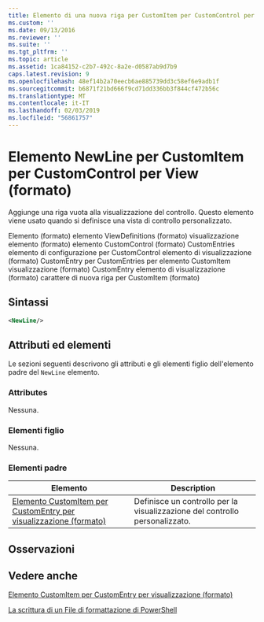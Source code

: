 ```yaml
---
title: Elemento di una nuova riga per CustomItem per CustomControl per visualizzazione (formato) | Microsoft Docs
ms.custom: ''
ms.date: 09/13/2016
ms.reviewer: ''
ms.suite: ''
ms.tgt_pltfrm: ''
ms.topic: article
ms.assetid: 1ca84152-c2b7-492c-8a2e-d0587ab9d7b9
caps.latest.revision: 9
ms.openlocfilehash: 48ef14b2a70eecb6ae885739dd3c58ef6e9adb1f
ms.sourcegitcommit: b6871f21bd666f9cd71dd336bb3f844cf472b56c
ms.translationtype: MT
ms.contentlocale: it-IT
ms.lasthandoff: 02/03/2019
ms.locfileid: "56861757"
---
```

# <a name="newline-element-for-customitem-for-customcontrol-for-view-format"></a>Elemento NewLine per CustomItem per CustomControl per View (formato)

Aggiunge una riga vuota alla visualizzazione del controllo. Questo elemento viene usato quando si definisce una vista di controllo personalizzato.

Elemento (formato) elemento ViewDefinitions (formato) visualizzazione elemento (formato) elemento CustomControl (formato) CustomEntries elemento di configurazione per CustomControl elemento di visualizzazione (formato) CustomEntry per CustomEntries per elemento CustomItem visualizzazione (formato) CustomEntry elemento di visualizzazione (formato) carattere di nuova riga per CustomItem (formato)

## <a name="syntax"></a>Sintassi

```xml
<NewLine/>
```

## <a name="attributes-and-elements"></a>Attributi ed elementi

Le sezioni seguenti descrivono gli attributi e gli elementi figlio dell'elemento padre del `NewLine` elemento.

### <a name="attributes"></a>Attributes

Nessuna.

### <a name="child-elements"></a>Elementi figlio

Nessuna.

### <a name="parent-elements"></a>Elementi padre

|Elemento|Description|
|-------------|-----------------|
|[Elemento CustomItem per CustomEntry per visualizzazione (formato)](./customitem-element-for-customentry-for-customcontrol-for-view-format.md)|Definisce un controllo per la visualizzazione del controllo personalizzato.|

## <a name="remarks"></a>Osservazioni

## <a name="see-also"></a>Vedere anche

[Elemento CustomItem per CustomEntry per visualizzazione (formato)](./customitem-element-for-customentry-for-customcontrol-for-view-format.md)

[La scrittura di un File di formattazione di PowerShell](./writing-a-powershell-formatting-file.md)
